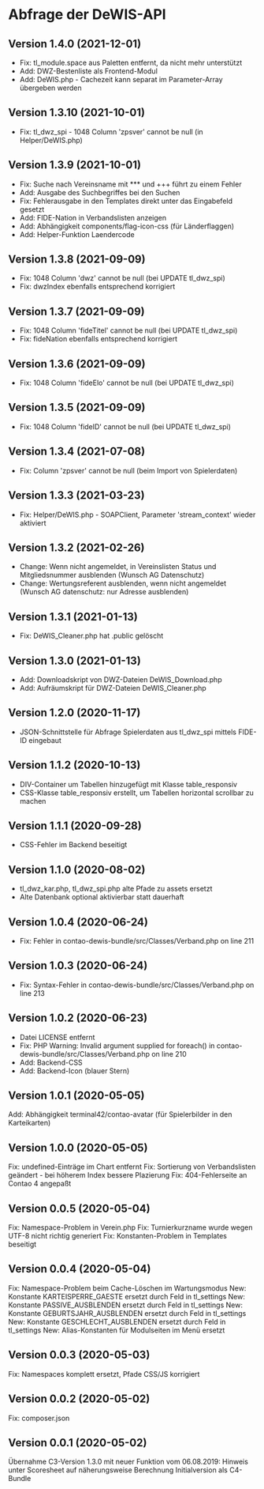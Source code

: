 # Abfrage der DeWIS-API

## Version 1.4.0 (2021-12-01)

* Fix: tl_module.space aus Paletten entfernt, da nicht mehr unterstützt
* Add: DWZ-Bestenliste als Frontend-Modul
* Add: DeWIS.php - Cachezeit kann separat im Parameter-Array übergeben werden

## Version 1.3.10 (2021-10-01)

* Fix: tl_dwz_spi - 1048 Column 'zpsver' cannot be null (in Helper/DeWIS.php)

## Version 1.3.9 (2021-10-01)

* Fix: Suche nach Vereinsname mit *** und +++ führt zu einem Fehler
* Add: Ausgabe des Suchbegriffes bei den Suchen
* Fix: Fehlerausgabe in den Templates direkt unter das Eingabefeld gesetzt
* Add: FIDE-Nation in Verbandslisten anzeigen
* Add: Abhängigkeit components/flag-icon-css (für Länderflaggen)
* Add: Helper-Funktion Laendercode

## Version 1.3.8 (2021-09-09)

* Fix: 1048 Column 'dwz' cannot be null (bei UPDATE tl_dwz_spi)
* Fix: dwzIndex ebenfalls entsprechend korrigiert

## Version 1.3.7 (2021-09-09)

* Fix: 1048 Column 'fideTitel' cannot be null (bei UPDATE tl_dwz_spi)
* Fix: fideNation ebenfalls entsprechend korrigiert

## Version 1.3.6 (2021-09-09)

* Fix: 1048 Column 'fideElo' cannot be null (bei UPDATE tl_dwz_spi)

## Version 1.3.5 (2021-09-09)

* Fix: 1048 Column 'fideID' cannot be null (bei UPDATE tl_dwz_spi)

## Version 1.3.4 (2021-07-08)

* Fix: Column 'zpsver' cannot be null (beim Import von Spielerdaten)

## Version 1.3.3 (2021-03-23)

* Fix: Helper/DeWIS.php - SOAPClient, Parameter 'stream_context' wieder aktiviert

## Version 1.3.2 (2021-02-26)

* Change: Wenn nicht angemeldet, in Vereinslisten Status und Mitgliedsnummer ausblenden (Wunsch AG Datenschutz)
* Change: Wertungsreferent ausblenden, wenn nicht angemeldet (Wunsch AG datenschutz: nur Adresse ausblenden)

## Version 1.3.1 (2021-01-13)

* Fix: DeWIS_Cleaner.php hat .public gelöscht

## Version 1.3.0 (2021-01-13)

* Add: Downloadskript von DWZ-Dateien DeWIS_Download.php
* Add: Aufräumskript für DWZ-Dateien DeWIS_Cleaner.php

## Version 1.2.0 (2020-11-17)

* JSON-Schnittstelle für Abfrage Spielerdaten aus tl_dwz_spi mittels FIDE-ID eingebaut

## Version 1.1.2 (2020-10-13)

* DIV-Container um Tabellen hinzugefügt mit Klasse table_responsiv
* CSS-Klasse table_responsiv erstellt, um Tabellen horizontal scrollbar zu machen

## Version 1.1.1 (2020-09-28)

* CSS-Fehler im Backend beseitigt

## Version 1.1.0 (2020-08-02)

* tl_dwz_kar.php, tl_dwz_spi.php alte Pfade zu assets ersetzt
* Alte Datenbank optional aktivierbar statt dauerhaft

## Version 1.0.4 (2020-06-24)

* Fix: Fehler in contao-dewis-bundle/src/Classes/Verband.php on line 211

## Version 1.0.3 (2020-06-24)

* Fix: Syntax-Fehler in contao-dewis-bundle/src/Classes/Verband.php on line 213

## Version 1.0.2 (2020-06-23)

* Datei LICENSE entfernt
* Fix: PHP Warning: Invalid argument supplied for foreach() in contao-dewis-bundle/src/Classes/Verband.php on line 210
* Add: Backend-CSS
* Add: Backend-Icon (blauer Stern)

## Version 1.0.1 (2020-05-05)

Add: Abhängigkeit terminal42/contao-avatar (für Spielerbilder in den Karteikarten)

## Version 1.0.0 (2020-05-05)

Fix: undefined-Einträge im Chart entfernt
Fix: Sortierung von Verbandslisten geändert - bei höherem Index bessere Plazierung
Fix: 404-Fehlerseite an Contao 4 angepaßt

## Version 0.0.5 (2020-05-04)

Fix: Namespace-Problem in Verein.php
Fix: Turnierkurzname wurde wegen UTF-8 nicht richtig generiert
Fix: Konstanten-Problem in Templates beseitigt

## Version 0.0.4 (2020-05-04)

Fix: Namespace-Problem beim Cache-Löschen im Wartungsmodus
New: Konstante KARTEISPERRE_GAESTE ersetzt durch Feld in tl_settings
New: Konstante PASSIVE_AUSBLENDEN ersetzt durch Feld in tl_settings
New: Konstante GEBURTSJAHR_AUSBLENDEN ersetzt durch Feld in tl_settings
New: Konstante GESCHLECHT_AUSBLENDEN ersetzt durch Feld in tl_settings
New: Alias-Konstanten für Modulseiten im Menü ersetzt

## Version 0.0.3 (2020-05-03)

Fix: Namespaces komplett ersetzt, Pfade CSS/JS korrigiert

## Version 0.0.2 (2020-05-02)

Fix: composer.json

## Version 0.0.1 (2020-05-02)

Übernahme C3-Version 1.3.0 mit neuer Funktion vom 06.08.2019: Hinweis unter Scoresheet auf näherungsweise Berechnung
Initialversion als C4-Bundle
